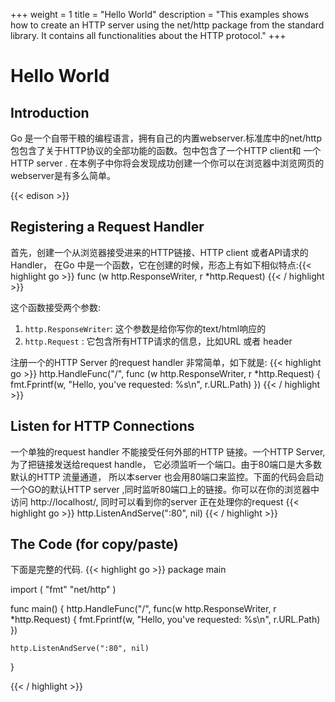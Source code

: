 +++
weight = 1
title = "Hello World"
description = "This examples shows how to create an HTTP server using the net/http package from the standard library. It contains all functionalities about the HTTP protocol."
+++

# Hello World

## Introduction
Go 是一个自带干粮的编程语言，拥有自己的内置webserver.标准库中的net/http 包包含了关于HTTP协议的全部功能的函数。包中包含了一个HTTP client和 一个HTTP server . 在本例子中你将会发现成功创建一个你可以在浏览器中浏览网页的webserver是有多么简单。

{{< edison >}}

## Registering a Request Handler
首先，创建一个从浏览器接受进来的HTTP链接、HTTP client 或者API请求的Handler， 在Go 中是一个函数，它在创建的时候，形态上有如下相似特点:{{< highlight go >}} func (w http.ResponseWriter, r *http.Request) {{< / highlight >}}

这个函数接受两个参数:

1. `http.ResponseWriter`: 这个参数是给你写你的text/html响应的
2. `http.Request` : 它包含所有HTTP请求的信息，比如URL 或者 header

注册一个的HTTP Server 的request handler 非常简单，如下就是:
{{< highlight go >}}
http.HandleFunc("/", func (w http.ResponseWriter, r *http.Request) {
	fmt.Fprintf(w, "Hello, you've requested: %s\n", r.URL.Path)
})
{{< / highlight >}}

## Listen for HTTP Connections
一个单独的request handler 不能接受任何外部的HTTP 链接。一个HTTP Server, 为了把链接发送给request handle， 它必须监听一个端口。由于80端口是大多数默认的HTTP 流量通道， 所以本server 也会用80端口来监控。下面的代码会启动一个GO的默认HTTP server ,同时监听80端口上的链接。你可以在你的浏览器中访问 http://localhost/, 同时可以看到你的server 正在处理你的request
{{< highlight go >}}
http.ListenAndServe(":80", nil)
{{< / highlight >}}

## The Code (for copy/paste)
下面是完整的代码.
{{< highlight go >}}
package main

import (
	"fmt"
	"net/http"
)

func main() {
	http.HandleFunc("/", func(w http.ResponseWriter, r *http.Request) {
		fmt.Fprintf(w, "Hello, you've requested: %s\n", r.URL.Path)
	})

	http.ListenAndServe(":80", nil)
}

{{< / highlight >}}
